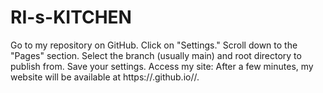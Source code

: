 ﻿# RI-s-KITCHEN
Go to my repository on GitHub.
Click on "Settings."
Scroll down to the "Pages" section.
Select the branch (usually main) and root directory to publish from.
Save your settings.
Access my site: After a few minutes, my website will be available at https://<your-username>.github.io/<repository-name>/.

